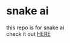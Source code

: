 # snake ai
this repo is for snake ai <br />
check it out [HERE](https://ayushmantripathy.github.io/snake_ai/)
